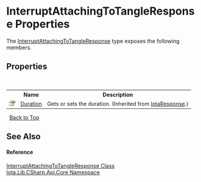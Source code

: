 # InterruptAttachingToTangleResponse Properties
 

The <a href="T_Iota_Lib_CSharp_Api_Core_InterruptAttachingToTangleResponse">InterruptAttachingToTangleResponse</a> type exposes the following members.


## Properties
&nbsp;<table><tr><th></th><th>Name</th><th>Description</th></tr><tr><td>![Public property](media/pubproperty.gif "Public property")</td><td><a href="P_Iota_Lib_CSharp_Api_Core_IotaResponse_Duration">Duration</a></td><td>
Gets or sets the duration.
 (Inherited from <a href="T_Iota_Lib_CSharp_Api_Core_IotaResponse">IotaResponse</a>.)</td></tr></table>&nbsp;
<a href="#interruptattachingtotangleresponse-properties">Back to Top</a>

## See Also


#### Reference
<a href="T_Iota_Lib_CSharp_Api_Core_InterruptAttachingToTangleResponse">InterruptAttachingToTangleResponse Class</a><br /><a href="N_Iota_Lib_CSharp_Api_Core">Iota.Lib.CSharp.Api.Core Namespace</a><br />